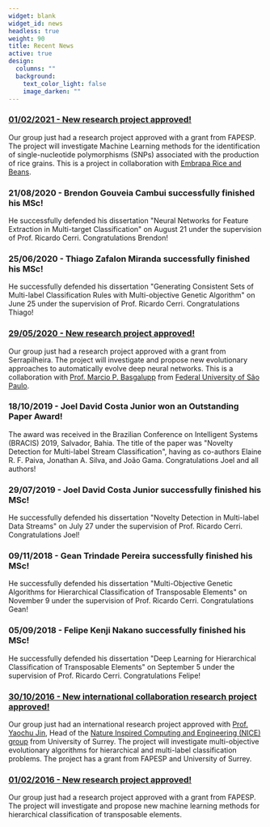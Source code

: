 ```yaml
---
widget: blank
widget_id: news
headless: true
weight: 90
title: Recent News
active: true
design:
  columns: ""
  background:
    text_color_light: false
    image_darken: ""
---
```

### [01/02/2021 - New research project approved!](https://bv.fapesp.br/en/auxilios/107677/identification-of-snps-and-genes-related-to-grain-yield-in-rice-using-machine-learning/)

Our group just had a research project approved with a grant from FAPESP. The project will investigate Machine Learning methods for the identification of single-nucleotide polymorphisms (SNPs) associated with the production of rice grains. This is a project in collaboration with [Embrapa Rice and Beans](https://www.embrapa.br/en/arroz-e-feijao).

### 21/08/2020 - Brendon Gouveia Cambui successfully finished his MSc!

He successfully defended his dissertation "Neural Networks for Feature Extraction in Multi-target Classification" on August 21 under the supervision of Prof. Ricardo Cerri. Congratulations Brendon!

### 25/06/2020 - Thiago Zafalon Miranda successfully finished his MSc!

He successfully defended his dissertation "Generating Consistent Sets of Multi-label Classification Rules with Multi-objective Genetic Algorithm" on June 25 under the supervision of Prof. Ricardo Cerri. Congratulations Thiago!

### [29/05/2020 - New research project approved!](https://serrapilheira.org/3a-chamada-publica-de-apoio-a-ciencia-seleciona-23-jovens-pesquisadores/)

Our group just had a research project approved with a grant from Serrapilheira. The project will investigate and propose new evolutionary approaches to automatically evolve deep neural networks. This is a collaboration with [Prof. Marcio P. Basgalupp](https://sites.google.com/site/basgalupp/home) from [Federal University of São Paulo](https://www.unifesp.br/campus/sjc/).

### 18/10/2019 - Joel David Costa Junior won an Outstanding Paper Award!

The award was received in the Brazilian Conference on Intelligent Systems (BRACIS) 2019, Salvador, Bahia. The title of the paper was "Novelty Detection for Multi-label Stream Classification", having as co-authors Elaine R. F. Paiva, Jonathan A. Silva, and João Gama. Congratulations Joel and all authors!

### 29/07/2019 - Joel David Costa Junior successfully finished his MSc!

He successfully defended his dissertation "Novelty Detection in Multi-label Data Streams" on July 27 under the supervision of Prof. Ricardo Cerri. Congratulations Joel!

### 09/11/2018 - Gean Trindade Pereira successfully finished his MSc!

He successfully defended his dissertation "Multi-Objective Genetic Algorithms for Hierarchical Classification of Transposable Elements" on November 9 under the supervision of Prof. Ricardo Cerri. Congratulations Gean!

### 05/09/2018 - Felipe Kenji Nakano successfully finished his MSc!

He successfully defended his dissertation "Deep Learning for Hierarchical Classification of Transposable Elements" on September 5 under the supervision of Prof. Ricardo Cerri. Congratulations Felipe!

### [30/10/2016 - New international collaboration research project approved!](http://bv.fapesp.br/en/auxilios/97184/multi-objective-evolutionary-methods-for-hierarchical-and-multi-label-classification/)

Our group just had an international research project approved with [Prof. Yaochu Jin](https://www.surrey.ac.uk/cs/people/yaochu_jin/), Head of the [Nature Inspired Computing and Engineering (NICE) group](https://www.surrey.ac.uk/nature-inspired-computing-engineering-research-group) from University of Surrey. The project will investigate multi-objective evolutionary algorithms for hierarchical and multi-label classification problems. The project has a grant from FAPESP and University of Surrey.

### [01/02/2016 - New research project approved!](http://bv.fapesp.br/en/auxilios/92083/hierarchical-classification-of-transposable-elements-using-machine-learning/)

Our group just had a research project approved with a grant from FAPESP. The project will investigate and propose new machine learning methods for hierarchical classification of transposable elements.